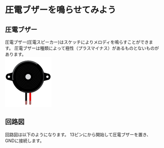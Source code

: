 # 圧電ブザーを鳴らせてみよう

## 圧電ブザー

圧電ブザー(圧電スピーカー)はスケッチによりメロディを鳴らすことができます。
圧電ブザーは種類によって極性（プラスマイナス）があるものとないものがあります。
<br>
![](buzzer1.jpg)

## 回路図

回路図は以下のようになります。
13ピンにから開始して圧電ブザーを置き、GNDに接続します。<br>


